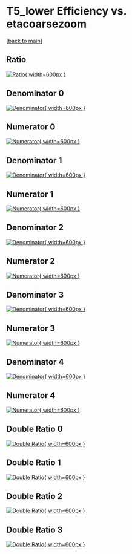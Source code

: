 # T5_lower Efficiency vs. etacoarsezoom

[[back to main](./)]



## Ratio

[![Ratio](../mtv/var/T5_lower_vtr_11_0_eff_etacoarsezoom.png){ width=600px }](../mtv/var/T5_lower_vtr_11_0_eff_etacoarsezoom.pdf)

## Denominator 0

[![Denominator](../mtv/den/T5_lower_vtr_11_0_eff_etacoarsezoom_den0.png){ width=600px }](../mtv/den/T5_lower_vtr_11_0_eff_etacoarsezoom_den0.pdf)

## Numerator 0

[![Numerator](../mtv/num/T5_lower_vtr_11_0_eff_etacoarsezoom_num0.png){ width=600px }](../mtv/num/T5_lower_vtr_11_0_eff_etacoarsezoom_num0.pdf)

## Denominator 1

[![Denominator](../mtv/den/T5_lower_vtr_11_0_eff_etacoarsezoom_den1.png){ width=600px }](../mtv/den/T5_lower_vtr_11_0_eff_etacoarsezoom_den1.pdf)

## Numerator 1

[![Numerator](../mtv/num/T5_lower_vtr_11_0_eff_etacoarsezoom_num1.png){ width=600px }](../mtv/num/T5_lower_vtr_11_0_eff_etacoarsezoom_num1.pdf)

## Denominator 2

[![Denominator](../mtv/den/T5_lower_vtr_11_0_eff_etacoarsezoom_den2.png){ width=600px }](../mtv/den/T5_lower_vtr_11_0_eff_etacoarsezoom_den2.pdf)

## Numerator 2

[![Numerator](../mtv/num/T5_lower_vtr_11_0_eff_etacoarsezoom_num2.png){ width=600px }](../mtv/num/T5_lower_vtr_11_0_eff_etacoarsezoom_num2.pdf)

## Denominator 3

[![Denominator](../mtv/den/T5_lower_vtr_11_0_eff_etacoarsezoom_den3.png){ width=600px }](../mtv/den/T5_lower_vtr_11_0_eff_etacoarsezoom_den3.pdf)

## Numerator 3

[![Numerator](../mtv/num/T5_lower_vtr_11_0_eff_etacoarsezoom_num3.png){ width=600px }](../mtv/num/T5_lower_vtr_11_0_eff_etacoarsezoom_num3.pdf)

## Denominator 4

[![Denominator](../mtv/den/T5_lower_vtr_11_0_eff_etacoarsezoom_den4.png){ width=600px }](../mtv/den/T5_lower_vtr_11_0_eff_etacoarsezoom_den4.pdf)

## Numerator 4

[![Numerator](../mtv/num/T5_lower_vtr_11_0_eff_etacoarsezoom_num4.png){ width=600px }](../mtv/num/T5_lower_vtr_11_0_eff_etacoarsezoom_num4.pdf)

## Double Ratio 0

[![Double Ratio](../mtv/ratio/T5_lower_vtr_11_0_eff_etacoarsezoom_ratio0.png){ width=600px }](../mtv/ratio/T5_lower_vtr_11_0_eff_etacoarsezoom_ratio0.pdf)

## Double Ratio 1

[![Double Ratio](../mtv/ratio/T5_lower_vtr_11_0_eff_etacoarsezoom_ratio1.png){ width=600px }](../mtv/ratio/T5_lower_vtr_11_0_eff_etacoarsezoom_ratio1.pdf)

## Double Ratio 2

[![Double Ratio](../mtv/ratio/T5_lower_vtr_11_0_eff_etacoarsezoom_ratio2.png){ width=600px }](../mtv/ratio/T5_lower_vtr_11_0_eff_etacoarsezoom_ratio2.pdf)

## Double Ratio 3

[![Double Ratio](../mtv/ratio/T5_lower_vtr_11_0_eff_etacoarsezoom_ratio3.png){ width=600px }](../mtv/ratio/T5_lower_vtr_11_0_eff_etacoarsezoom_ratio3.pdf)

